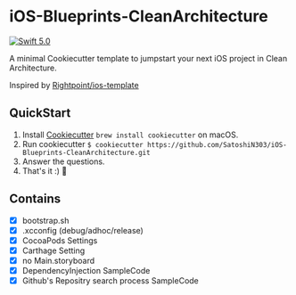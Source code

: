 iOS-Blueprints-CleanArchitecture
===

[![Swift 5.0](https://img.shields.io/badge/Swift-5.0-orange.svg?style=flat)](https://swift.org)

A minimal Cookiecutter template to jumpstart your next iOS project in Clean Architecture.

Inspired by [Rightpoint/ios-template](https://github.com/Rightpoint/ios-template)

## QuickStart

1. Install [Cookiecutter](https://github.com/cookiecutter/cookiecutter) `brew install cookiecutter` on macOS.
2. Run cookiecutter `$ cookiecutter https://github.com/SatoshiN303/iOS-Blueprints-CleanArchitecture.git`
3. Answer the questions.
4. That's it :) 🍻

## Contains 

- [x] bootstrap.sh
- [x] .xcconfig (debug/adhoc/release)
- [x] CocoaPods Settings 
- [x] Carthage Setting 
- [x] no Main.storyboard
- [x] DependencyInjection SampleCode
- [x] Github's Repositry search process SampleCode
